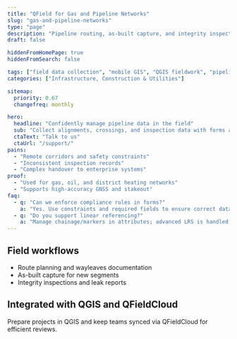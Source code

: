 ```yaml
---
title: "QField for Gas and Pipeline Networks"
slug: "gas-and-pipeline-networks"
type: "page"
description: "Pipeline routing, as-built capture, and integrity inspections with offline mobile GIS."
draft: false

hiddenFromHomePage: true
hiddenFromSearch: false

tags: ["field data collection", "mobile GIS", "QGIS fieldwork", "pipeline inspection", "as-built", "integrity management"]
categories: ["Infrastructure, Construction & Utilities"]

sitemap:
  priority: 0.67
  changefreq: monthly

hero:
  headline: "Confidently manage pipeline data in the field"
  sub: "Collect alignments, crossings, and inspection data with forms and photo evidence—even offline."
  ctaText: "Talk to us"
  ctaUrl: "/support/"
pains:
  - "Remote corridors and safety constraints"
  - "Inconsistent inspection records"
  - "Complex handover to enterprise systems"
proof:
  - "Used for gas, oil, and district heating networks"
  - "Supports high-accuracy GNSS and stakeout"
faq:
  - q: "Can we enforce compliance rules in forms?"
    a: "Yes. Use constraints and required fields to ensure correct data capture."
  - q: "Do you support linear referencing?"
    a: "Manage chainage/markers in attributes; advanced LRS is handled in QGIS."
---
```


## Field workflows
- Route planning and wayleaves documentation  
- As-built capture for new segments  
- Integrity inspections and leak reports

## Integrated with QGIS and QFieldCloud
Prepare projects in QGIS and keep teams synced via QFieldCloud for efficient reviews.
